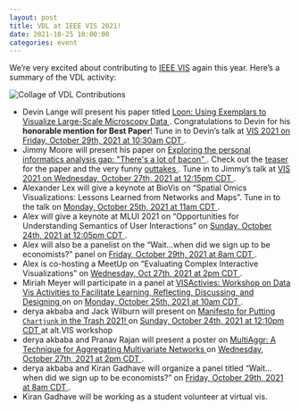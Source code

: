 ```yaml
---
layout: post
title: VDL at IEEE VIS 2021!
date: 2021-10-25 10:00:00
categories: event
---
```


We’re very excited about contributing to [IEEE VIS](https://virtual.ieeevis.org/year/2021/index.html) again this year. Here’s a summary of the VDL activity:

![Collage of VDL Contributions]({{site.base_url}}/assets/images/posts/2021_vis_contribs.png)

- Devin Lange will present his paper titled [ Loon: Using Exemplars to Visualize Large-Scale Microscopy Data ](https://loon.sci.utah.edu/). Congratulations to Devin for his **honorable mention for Best Paper**! Tune in to Devin’s talk at [ VIS 2021 on Friday, October 29th, 2021 at 10:30am CDT ](https://virtual.ieeevis.org/year/2021/session_v-full-full6.html).
- Jimmy Moore will present his paper on [ Exploring the personal informatics analysis gap: "There's a lot of bacon" ](https://vdl.sci.utah.edu/publications/2021_vis_gap/). Check out the [ teaser ](https://www.youtube.com/watch?v=CYG3qVClPb0) for the paper and the very funny [ outtakes ](https://www.youtube.com/watch?v=8EKUTMKrhcQ). Tune in to Jimmy’s talk at [ VIS 2021 on Wednesday, October 27th, 2021 at 12:15pm CDT ](https://virtual.ieeevis.org/year/2021/session_v-full-full3.html).
- Alexander Lex will give a keynote at BioVis on “Spatial Omics Visualizations: Lessons Learned from Networks and Maps”. Tune in to the talk on [ Monday, October 25th, 2021 at 11am CDT ](https://virtual.ieeevis.org/year/2021/session_a-biovischallenge.html).
- Alex will give a keynote at MLUI 2021 on “Opportunities for Understanding Semantics of User Interactions” on [ Sunday, October 24th, 2021 at 12:05pm CDT ](https://virtual.ieeevis.org/year/2021/session_w-mlui.html).
- Alex will also be a panelist on the “Wait…when did we sign up to be economists?” panel on [ Friday, October 29th, 2021 at 8am CDT ](https://virtual.ieeevis.org/year/2021/session_v-panels-panel4.html).
- Alex is co-hosting a MeetUp on “Evaluating Complex Interactive Visualizations” on [ Wednesday, Oct 27th, 2021 at 2pm CDT ](https://virtual.ieeevis.org/year/2021/session_m-evaluating.html).
- Miriah Meyer will participate in a panel at [ VISActivies: Workshop on Data Vis Activities to Facilitate Learning, Reflecting, Discussing, and Designing ](https://visactivities.github.io/) on on [ Monday, October 25th, 2021 at 10am CDT ](https://virtual.ieeevis.org/year/2021/session_w-visactivities-2.html).
- derya akbaba and Jack Wilburn will present on [ Manifesto for Putting `Chartjunk` in the Trash 2021! ](http://chartjunk.art) on [ Sunday, October 24th, 2021 at 12:10pm CDT ](https://virtual.ieeevis.org/year/2021/session_w-altvis.html) at alt.VIS workshop
- derya akbaba and Pranav Rajan will present a poster on [ MultiAggr: A Technique for Aggregating Multivariate Networks ](https://ieeevis.b-cdn.net/vis_2021/posters/v-vis-posters-1039.pdf) on [Wednesday, October 27th, 2021 at 2pm CDT ](https://virtual.ieeevis.org/year/2021/session_x-posters.html).
- derya akbaba and Kiran Gadhave will organize a panel titled “Wait…when did we sign up to be economists?” on [ Friday, October 29th, 2021 at 8am CDT ](https://virtual.ieeevis.org/year/2021/session_v-panels-panel4.html).
- Kiran Gadhave will be working as a student volunteer at virtual vis.

